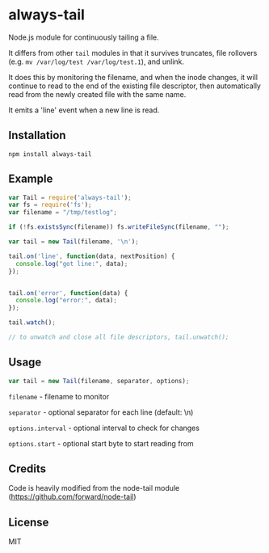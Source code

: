 # always-tail

Node.js module for continuously tailing a file.

It differs from other `tail` modules in that it survives truncates, 
file rollovers (e.g. `mv /var/log/test /var/log/test.1`), and unlink.

It does this by monitoring the filename, and when the inode changes, 
it will continue to read to the end of the existing file descriptor, then 
automatically read from the newly created file with the same name.

It emits a 'line' event when a new line is read. 

## Installation

`npm install always-tail`

## Example

```js
var Tail = require('always-tail');
var fs = require('fs');
var filename = "/tmp/testlog";

if (!fs.existsSync(filename)) fs.writeFileSync(filename, "");

var tail = new Tail(filename, '\n');

tail.on('line', function(data, nextPosition) {
  console.log("got line:", data);
});


tail.on('error', function(data) {
  console.log("error:", data);
});

tail.watch();

// to unwatch and close all file descriptors, tail.unwatch();
```

## Usage 

```js
var tail = new Tail(filename, separator, options); 
```

`filename` - filename to monitor

`separator` - optional separator for each line (default: \n)

`options.interval` - optional interval to check for changes

`options.start` - optional start byte to start reading from 

## Credits

Code is heavily modified from the node-tail module (https://github.com/forward/node-tail)

## License

MIT 
